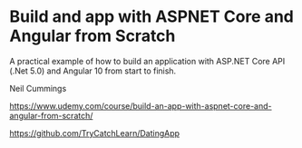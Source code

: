 # Build and app with ASPNET Core and Angular from Scratch

A practical example of how to build an application with ASP.NET Core API (.Net 5.0) and Angular 10 from start to finish.

Neil Cummings

https://www.udemy.com/course/build-an-app-with-aspnet-core-and-angular-from-scratch/

https://github.com/TryCatchLearn/DatingApp
